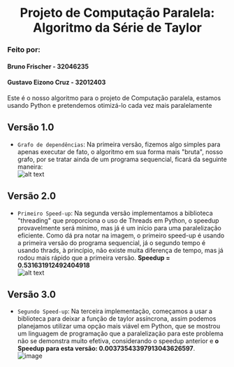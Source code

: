 <h1 align="center"> Projeto de Computação Paralela: Algoritmo da Série de Taylor</h1>

<h3>Feito por:</h3>

<h4>Bruno Frischer - 32046235</h4>
<h4>Gustavo Eizono Cruz - 32012403</h4>

Este é o nosso algoritmo para o projeto de Computação paralela, estamos usando Python e pretendemos otimizá-lo cada vez mais paralelamente
## Versão 1.0
- `Grafo de dependências`: Na primeira versão, fizemos algo simples para apenas executar de fato, o algoritmo em sua forma mais "bruta", nosso grafo, por se tratar ainda de um programa sequencial, ficará da seguinte maneira: </br>
![alt text](https://media.discordapp.net/attachments/727245932306890774/968971695329255485/unknown.png)
## Versão 2.0
- `Primeiro Speed-up`: Na segunda versão implementamos a biblioteca "threading" que proporciona o uso de Threads em Python, o speedup provavelmente será mínimo, mas já é um início para uma paralelização eficiente. Como dá pra notar na imagem, o primeiro speed-up é usando a primeira versão do programa sequencial, já o segundo tempo é usando thrads, à princípio, não existe muita diferença de tempo, mas já rodou mais rápido que a primeira versão. **Speedup = 0.531631912492404918** </br>
![alt text](https://media.discordapp.net/attachments/691644255915212810/973388944479772732/Captura_de_tela_de_2022-05-09_21-59-13.png)

## Versão 3.0
- `Segundo Speed-up`: Na terceira implementação, começamos a usar a biblioteca para deixar a função de taylor assíncrona, assim podemos planejamos utilizar uma opção mais viável em Python, que se mostrou um linguagem de programação que a paralelização para este problema não se demonstra muito efetiva, considerando o speedup anterior e **o Speedup para esta versão: 0.00373543397913043626597**. </br>
![image](https://user-images.githubusercontent.com/64294820/168917420-81d3fb89-dcc4-4cfe-92f0-29753e425d6c.png)

